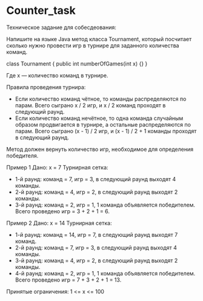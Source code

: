 # Counter_task
Техническое задание для собесдеования: 

Напишите на языке Java метод класса Tournament, который посчитает сколько нужно провести игр в турнире для заданного количества команд.

class Tournament {
    public int numberOfGames(int x) {}
}

Где x — количество команд в турнире.

Правила проведения турнира:
 - Если количество команд чётное, то команды распределяются по парам. Всего сыграно x / 2 игр, и x / 2 команд проходят в следующий раунд.
 - Если количество команд нечётное, то одна команда случайным образом продвигается в турнире, а остальные распределяются по парам. Всего сыграно (x - 1) / 2 игр, и (x - 1) / 2 + 1 команды проходят в следующий раунд.

Метод должен вернуть количество игр, необходимое для определения победителя.

Пример 1
Дано: x = 7
Турнирная сетка: 
- 1-й раунд: команд = 7, игр = 3, в следующий раунд выходят 4 команды.
- 2-й раунд: команд = 4, игр = 2, в следующий раунд выходят 2 команды.
- 3-й раунд: команд = 2, игр = 1, 1 команда объявляется победителем.
Всего проведено игр = 3 + 2 + 1 = 6.

Пример 2
Дано: x = 14
Турнирная сетка: 
- 1-й раунд: команд = 14, игр = 7, в следующий раунд выходят 7 команд.
- 2-й раунд: команд = 7, игр = 3, в следующий раунд выходят 4 команды.
- 3-й раунд: команд = 4, игр = 2, в следующий раунд выходят 2 команды.
- 4-й раунд: команд = 2, игр = 1, 1 команда объявляется победителем.
Всего проведено игр = 7 + 3 + 2 + 1 = 13.

Принятые ограничения:
1 <= x <= 100
